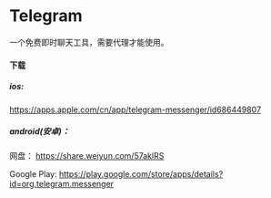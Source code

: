 # Telegram

一个免费即时聊天工具，需要代理才能使用。

#### 下载

##### ios: 

https://apps.apple.com/cn/app/telegram-messenger/id686449807

##### android(安卓)：

网盘：  https://share.weiyun.com/57aklRS

Google Play:  https://play.google.com/store/apps/details?id=org.telegram.messenger

